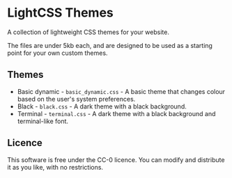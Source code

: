 # LightCSS Themes

A collection of lightweight CSS themes for your website.

The files are under 5kb each, and are designed to be used as a starting point for your own custom themes.

## Themes

- Basic dynamic - `basic_dynamic.css` - A basic theme that changes colour based on the user's system preferences.
- Black - `black.css` - A dark theme with a black background.
- Terminal - `terminal.css` - A dark theme with a black background and terminal-like font.

## Licence

This software is free under the CC-0 licence. You can modify and distribute it as you like, with no restrictions. 